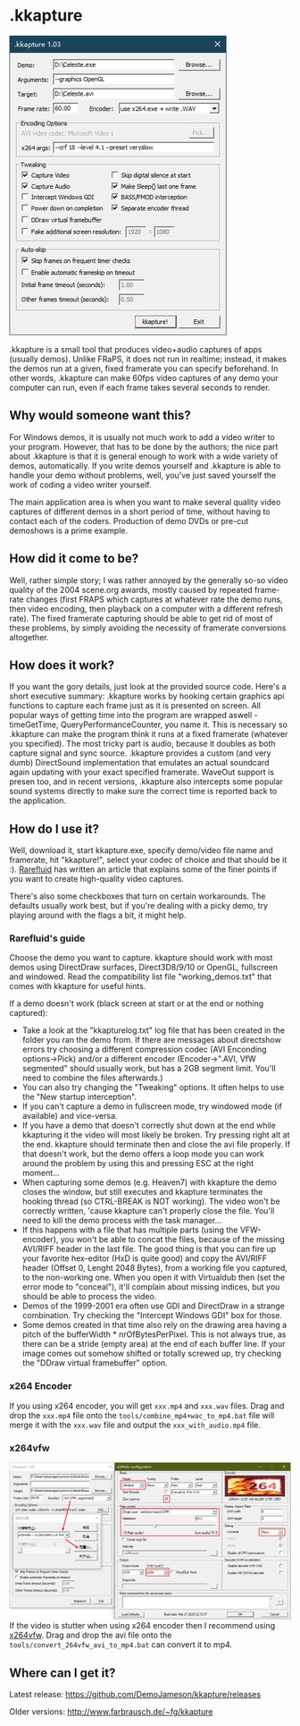 # .kkapture
![screenshot](screenshot/screenshot.png)

.kkapture is a small tool that produces video+audio captures of apps (usually demos). Unlike FRaPS, it does not run in realtime; instead, it makes the demos run at a given, fixed framerate you can specify beforehand. In other words, .kkapture can make 60fps video captures of any demo your computer can run, even if each frame takes several seconds to render.

## Why would someone want this?
For Windows demos, it is usually not much work to add a video writer to your program. However, that has to be done by the authors; the nice part about .kkapture is that it is general enough to work with a wide variety of demos, automatically. If you write demos yourself and .kkapture is able to handle your demo without problems, well, you've just saved yourself the work of coding a video writer yourself.

The main application area is when you want to make several quality video captures of different demos in a short period of time, without having to contact each of the coders. Production of demo DVDs or pre-cut demoshows is a prime example.

## How did it come to be?
Well, rather simple story; I was rather annoyed by the generally so-so video quality of the 2004 scene.org awards, mostly caused by repeated frame-rate changes (first FRAPS which captures at whatever rate the demo runs, then video encoding, then playback on a computer with a different refresh rate). The fixed framerate capturing should be able to get rid of most of these problems, by simply avoiding the necessity of framerate conversions altogether.

## How does it work?
If you want the gory details, just look at the provided source code. Here's a short executive summary: .kkapture works by hooking certain graphics api functions to capture each frame just as it is presented on screen. All popular ways of getting time into the program are wrapped aswell - timeGetTime, QueryPerformanceCounter, you name it. This is necessary so .kkapture can make the program think it runs at a fixed framerate (whatever you specified). The most tricky part is audio, because it doubles as both capture signal and sync source. .kkapture provides a custom (and very dumb) DirectSound implementation that emulates an actual soundcard again updating with your exact specified framerate. WaveOut support is presen too, and in recent versions, .kkapture also intercepts some popular sound systems directly to make sure the correct time is reported back to the application.

## How do I use it?
Well, download it, start kkapture.exe, specify demo/video file name and framerate, hit "kkapture!", select your codec of choice and that should be it :). [Rarefluid](http://wurstcaptures.untergrund.net/capture_kkapture.html) has written an article that explains some of the finer points if you want to create high-quality video captures.

There's also some checkboxes that turn on certain workarounds. The defaults usually work best, but if you're dealing with a picky demo, try playing around with the flags a bit, it might help.

### Rarefluid's guide

Choose the demo you want to capture. kkapture should work with most demos using DirectDraw surfaces, Direct3D8/9/10 or OpenGL, fullscreen and windowed. Read the compatibility list file "working_demos.txt" that comes with kkapture for useful hints.

If a demo doesn't work (black screen at start or at the end or nothing captured):

* Take a look at the "kkapturelog.txt" log file that has been created in the folder you ran the demo from. If there are messages about directshow errors try choosing a different compression codec (AVI Enconding options->Pick) and/or a different encoder (Encoder->".AVI, VfW segmented" should usually work, but has a 2GB segment limit. You'll need to combine the files afterwards.)
* You can also try changing the "Tweaking" options. It often helps to use the "New startup interception".
* If you can't capture a demo in fullscreen mode, try windowed mode (if available) and vice-versa.
* If you have a demo that doesn't correctly shut down at the end while kkapturing it the video will most likely be broken. Try pressing right alt at the end. kkapture should terminate then and close the avi file properly. If that doesn't work, but the demo offers a loop mode you can work around the problem by using this and pressing ESC at the right moment...
* When capturing some demos (e.g. Heaven7) with kkapture the demo closes the window, but still executes and kkapture terminates the hooking thread (so CTRL-BREAK is NOT working). The video won't be correctly written, 'cause kkapture can't properly close the file. You'll need to kill the demo process with the task manager...
* If this happens with a file that has multiple parts (using the VFW-encoder), you won't be able to concat the files, because of the missing AVI/RIFF header in the last file. The good thing is that you can fire up your favorite hex-editor (HxD is quite good) and copy the AVI/RIFF header (Offset 0, Lenght 2048 Bytes), from a working file you captured, to the non-working one. When you open it with Virtualdub then (set the error mode to "conceal"), it'll complain about missing indices, but you should be able to process the video.
* Demos of the 1999-2001 era often use GDI and DirectDraw in a strange combination. Try checking the "Intercept Windows GDI" box for those.
* Some demos created in that time also rely on the drawing area having a pitch of the bufferWidth * nrOfBytesPerPixel. This is not always true, as there can be a stride (empty area) at the end of each buffer line. If your image comes out somehow shifted or totally screwed up, try checking the "DDraw virtual framebuffer" option.

### x264 Encoder
If you using x264 encoder, you will get `xxx.mp4` and `xxx.wav` files.
Drag and drop the `xxx.mp4` file onto the `tools/combine_mp4+wac_to_mp4.bat` file will merge it with the `xxx.wav` file and output the `xxx_with_audio.mp4` file.

### x264vfw
![screenshot](screenshot/vfw264_config.png)
If the video is stutter when using x264 encoder then I recommend using [x264vfw](https://www.videohelp.com/software/x264-VFW).
Drag and drop the avi file onto the `tools/convert_264vfw_avi_to_mp4.bat` can convert it to mp4.

## Where can I get it?
Latest release: https://github.com/DemoJameson/kkapture/releases

Older versions: http://www.farbrausch.de/~fg/kkapture
